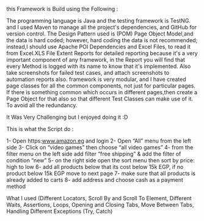 this Framework is Build using the Following :

The programming language is Java and the testing framework is TestNG.
and I used Maven to manage all the project's dependencies, and GitHub for version control.
The Design Pattern used is (POM) Page Object Model,and the data is hard coded; however, hard coding the data is not recommended; instead,I should use Apache POI Dependencies and Excel Files, to read it from Excel.XLS File
Extent Reports for detailed reporting because it's a very important component of any framework, in the Report you will find that every Method is logged with its name to know that it's implemented.
Also take screenshots for failed test cases, and attach screenshots to automation reports also.
framework is very modular, and I have created page classes for all the common components, not just for particular pages.
If there is something common which occurs in different pages,then create a Page Object for that also so that different Test Classes can make use of it. To avoid all the redundancy.

It Was Very Challenging but I enjoyed doing it :D 


This is what the Script do : 

1-  Open https:www.amazon.eg and login 
2- Open “All” menu from the left side 
3- Click on “video games” then choose “all video games”
4- from the filter menu on the left side add filter “free shipping” & add the filter of condition “new”
5- on the right side open the sort menu then sort by price: high to low
6- add all products below that its cost below 15k EGP, if no product below 15k EGP move to next page
7- make sure that all products is already added to carts
8- add address and choose cash as a payment method


What I used (Different Locators, Scroll By and Scroll To Element, Different Waits, Assertions, Loops, Opening and Closing Tabs, Move Between Tabs, Handling Different Exceptions (Try, Catch) 
